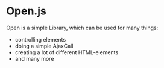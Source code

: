 
<img style="width: 1280; height: 640; margin-left: 12080px;" src="https://github.com/mattes2008/Open/blob/master/storage/template.jpg">

# Open.js

Open is a simple Library, which can be used for many things:

- controlling elements
- doing a simple AjaxCall
- creating a lot of different HTML-elements
- and many more
